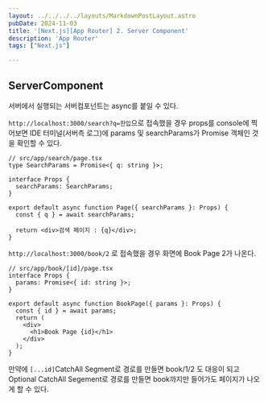 ```yaml
---
layout: ../../../../layouts/MarkdownPostLayout.astro
pubDate: 2024-11-03
title: '[Next.js][App Router] 2. Server Component'
description: 'App Router'
tags: ["Next.js"]

---
```


## ServerComponent

서버에서 실행되는 서버컴포넌트는 async를 붙일 수 있다.

`http://localhost:3000/search?q=한입`으로 접속했을 경우 props를 console에 찍어보면 IDE 터미널(서버측 로그)에 params 및 searchParams가 Promise 객체인 것을 확인할 수 있다.

```tsx
// src/app/search/page.tsx
type SearchParams = Promise<{ q: string }>;

interface Props {
  searchParams: SearchParams;
}

export default async function Page({ searchParams }: Props) {
  const { q } = await searchParams;

  return <div>검색 페이지 : {q}</div>;
}

```



`http://localhost:3000/book/2` 로 접속했을 경우 화면에 Book Page 2가 나온다.

```tsx
// src/app/book/[id]/page.tsx
interface Props {
  params: Promise<{ id: string }>;
}

export default async function BookPage({ params }: Props) {
  const { id } = await params;
  return (
    <div>
      <h1>Book Page {id}</h1>
    </div>
  );
}

```

만약에 `[...id]`CatchAll Segment로 경로를 만들면 book/1/2 도 대응이 되고 Optional CatchAll Segement로 경로를 만들면 book까지만 들어가도 페이지가 나오게 할 수 있다.